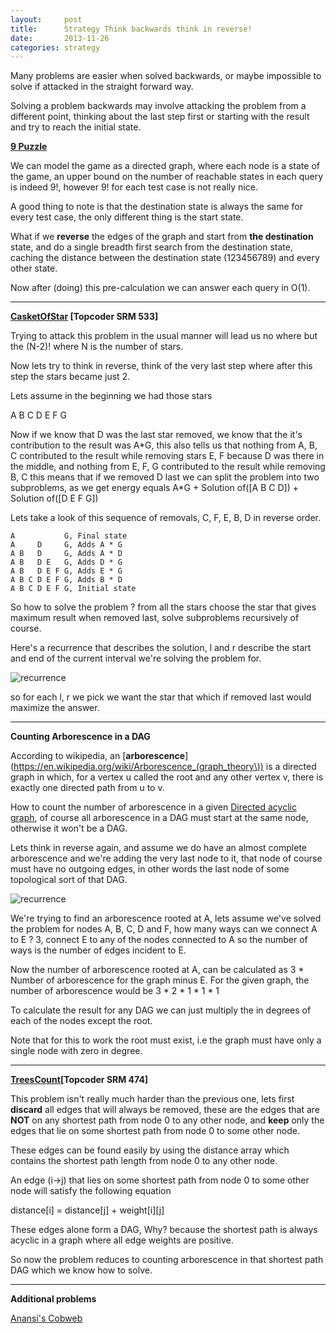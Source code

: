 ```yaml
---
layout:     post
title:      Strategy Think backwards think in reverse!
date:       2013-11-26
categories: strategy
---
```

Many problems are easier when solved backwards, or maybe impossible to solve if attacked in the straight forward way.

Solving a problem backwards may involve attacking the problem from a different point, thinking about the last step first or starting with the result and try to reach the initial state.

**[9 Puzzle](http://uva.onlinejudge.org/external/115/11513.html)**

We can model the game as a directed graph, where each node is a state of the game, an upper bound on the number of reachable states in each query is indeed 9!, however 9! for each test case is not really nice.

A good thing to note is that the destination state is always the same for every test case, the only different thing is the start state.

What if we **reverse** the edges of the graph and start from **the destination** state, and do a single breadth first search from the destination state, caching the distance between the destination state (123456789) and every other state.

Now after (doing) this pre-calculation we can answer each query in O(1).

---

**[CasketOfStar](http://community.topcoder.com/stat?c=problem_statement&pm=11781) [Topcoder SRM 533]**


Trying to attack this problem in the usual manner will lead us no where but the (N-2)! where N is the number of stars.

Now lets try to think in reverse, think of the very last step where after this step the stars became just 2.

Lets assume in the beginning we had those stars

A B C D E F G

Now if we know that D was the last star removed, we know that the it's contribution to the result was A\*G, this also tells us that nothing from A, B, C contributed to the result while removing stars E, F because D was there in the middle, and nothing from E, F, G contributed to the result while removing B, C this means that if we removed D last we can split the problem into two subproblems, as we get energy equals A\*G + Solution of([A B C D]) + Solution of([D E F G])

Lets take a look of this sequence of removals, C, F, E, B, D in reverse order.

~~~
A           G, Final state
A     D     G, Adds A * G 
A B   D     G, Adds A * D
A B   D E   G, Adds D * G
A B   D E F G, Adds E * G
A B C D E F G, Adds B * D
A B C D E F G, Initial state
~~~

So how to solve the problem ? from all the stars choose the star that gives maximum result when removed last, solve subproblems recursively of course.

Here's a recurrence that describes the solution, l and r describe the start and end of the current interval we're solving the problem for.

![recurrence]({{site.url}}/images/think-backwards/img_1.png)

so for each l, r we pick we want the star that which if removed last would maximize the answer.

---

**Counting Arborescence in a DAG**

According to wikipedia, an [**arborescence**](https://en.wikipedia.org/wiki/Arborescence_(graph_theory\)) is a directed graph in which, for a vertex u called the root and any other vertex v, there is exactly one directed path from u to v.

How to count the number of arborescence in a given [Directed acyclic graph](https://en.wikipedia.org/wiki/Directed_acyclic_graph), of course all arborescence in a DAG must start at the same node, otherwise it won't be a DAG.

Lets think in reverse again, and assume we do have an almost complete arborescence and we're adding the very last node to it, that node of course must have no outgoing edges, in other words the last node of some topological sort of that DAG.

![recurrence]({{site.url}}/images/think-backwards/img_2.png)


We're trying to find an arborescence rooted at A, lets assume we've solved the problem for nodes A, B, C, D and F, how many ways can we connect A to E ? 3, connect E to any of the nodes connected to A so the number of ways is the number of edges incident to E.

Now the number of arborescence rooted at A, can be calculated as 3 * Number of arborescence for the graph minus E.
For the given graph, the number of arborescence would be 3 * 2 * 1 * 1 * 1

To calculate the result for any DAG we can just multiply the in degrees of each of the nodes except the root.

Note that for this to work the root must exist, i.e the graph must have only a single node with zero in degree.

---
**[TreesCount](http://community.topcoder.com/stat?c=problem_statement&pm=10805)[Topcoder SRM 474]**

This problem isn't really much harder than the previous one, lets first **discard** all edges that will always be removed, these are the edges that are **NOT** on any shortest path from node 0 to any other node, and **keep** only the edges that lie on some shortest path from node 0 to some other node.

These edges can be found easily by using the distance array which contains the shortest path length from node 0 to any other node.

An edge (i->j) that lies on some shortest path from node 0 to some other node will satisfy the following equation

distance[i] = distance[j] + weight[i][j]

These edges alone form a DAG, Why? because the shortest path is always acyclic in a graph where all edge weights are positive.

So now the problem reduces to counting arborescence in that shortest path DAG which we know how to solve.

---
**Additional problems**

[Anansi's Cobweb](http://acm.timus.ru/problem.aspx?num=1671)






